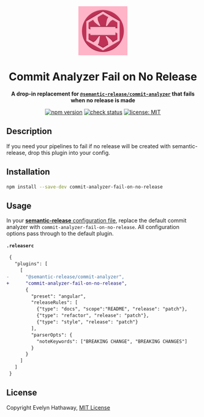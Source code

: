 <div align="center">

<img alt="Icon" width="128" height="128" align="center" src=".github/icon.png"/>

# Commit Analyzer Fail on No Release

**A drop-in replacement for [`@semantic-release/commit-analyzer`](https://github.com/semantic-release/commit-analyzer) that fails when no release is made**

[![npm version](https://badgen.net/npm/v/commit-analyzer-fail-on-no-release?icon=npm)](https://www.npmjs.com/package/commit-analyzer-fail-on-no-release)
[![check status](https://badgen.net/github/checks/evelynhathaway/commit-analyzer-fail-on-no-release/main?icon=github)](https://github.com/evelynhathaway/commit-analyzer-fail-on-no-release/actions)
[![license: MIT](https://badgen.net/badge/license/MIT/blue)](/LICENSE)

</div>

## Description

If you need your pipelines to fail if no release will be created with semantic-release, drop this plugin into your config.

## Installation

```bash
npm install --save-dev commit-analyzer-fail-on-no-release
```

## Usage

In your [**semantic-release** configuration file](https://github.com/semantic-release/semantic-release/blob/master/docs/usage/configuration.md#configuration), replace the default commit analyzer with `commit-analyzer-fail-on-no-release`. All configuration options pass through to the default plugin.

**`.releaserc`**

```diff
 {
   "plugins": [
     [
-      "@semantic-release/commit-analyzer",
+      "commit-analyzer-fail-on-no-release",
       {
         "preset": "angular",
         "releaseRules": [
           {"type": "docs", "scope":"README", "release": "patch"},
           {"type": "refactor", "release": "patch"},
           {"type": "style", "release": "patch"}
         ],
         "parserOpts": {
           "noteKeywords": ["BREAKING CHANGE", "BREAKING CHANGES"]
         }
       }
     ]
   ]
 }
```

## License

Copyright Evelyn Hathaway, [MIT License](/LICENSE)
